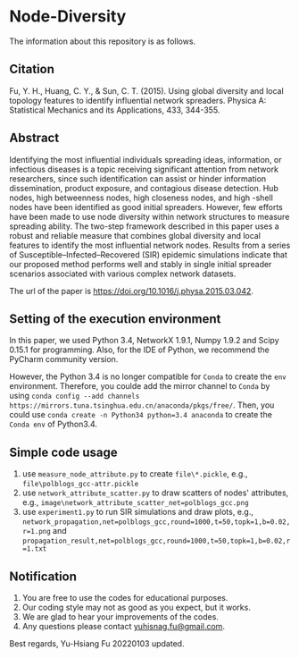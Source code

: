 # Node-Diversity
The information about this repository is as follows.

## Citation
Fu, Y. H., Huang, C. Y., & Sun, C. T. (2015). Using global diversity and local topology features to identify influential network spreaders. Physica A: Statistical Mechanics and its Applications, 433, 344-355.

## Abstract
Identifying the most influential individuals spreading ideas, information, or infectious diseases is a topic receiving significant attention from network researchers, since such identification can assist or hinder information dissemination, product exposure, and contagious disease detection. Hub nodes, high betweenness nodes, high closeness nodes, and high -shell nodes have been identified as good initial spreaders. However, few efforts have been made to use node diversity within network structures to measure spreading ability. The two-step framework described in this paper uses a robust and reliable measure that combines global diversity and local features to identify the most influential network nodes. Results from a series of Susceptible–Infected–Recovered (SIR) epidemic simulations indicate that our proposed method performs well and stably in single initial spreader scenarios associated with various complex network datasets.

The url of the paper is https://doi.org/10.1016/j.physa.2015.03.042.

## Setting of the execution environment
In this paper, we used Python 3.4, NetworkX 1.9.1, Numpy 1.9.2 and Scipy 0.15.1 for programming. Also, for the IDE of Python, we recommend the PyCharm community version.

However, the Python 3.4 is no longer compatible for `Conda` to create the `env` environment. Therefore, you coulde add the mirror channel to `Conda` by using `conda config --add channels https://mirrors.tuna.tsinghua.edu.cn/anaconda/pkgs/free/`. Then, you could use `conda create -n Python34 python=3.4 anaconda` to create the `Conda env` of Python3.4.

## Simple code usage
1. use `measure_node_attribute.py` to create `file\*.pickle`, e.g., `file\polblogs_gcc-attr.pickle`
2. use `network_attribute_scatter.py` to draw scatters of nodes' attributes, e.g., `image\network_attribute_scatter_net=polblogs_gcc.png`
3. use `experiment1.py` to run SIR simulations and draw plots, e.g., `network_propagation,net=polblogs_gcc,round=1000,t=50,topk=1,b=0.02,r=1.png` and `propagation_result,net=polblogs_gcc,round=1000,t=50,topk=1,b=0.02,r=1.txt`

## Notification
1. You are free to use the codes for educational purposes.
2. Our coding style may not as good as you expect, but it works.
3. We are glad to hear your improvements of the codes.
4. Any questions please contact yuhisnag.fu@gmail.com.

Best regards,
Yu-Hsiang Fu 20220103 updated.
